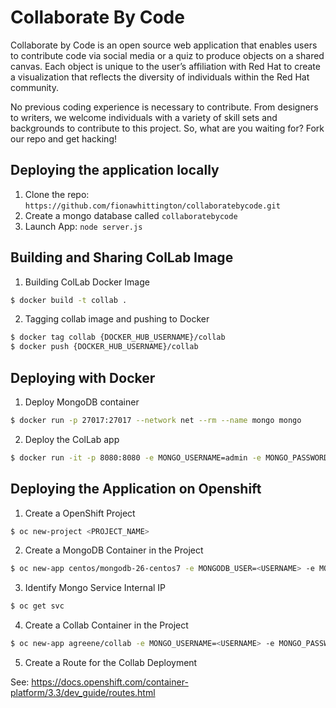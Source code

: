 # Collaborate By Code

Collaborate by Code is an open source web application that enables users to contribute code via social media or a quiz to produce objects on a shared canvas. Each object is unique to the user’s affiliation with Red Hat to create a visualization that reflects the diversity of individuals within the Red Hat community.

No previous coding experience is necessary to contribute. From designers to writers, we welcome individuals with a variety of skill sets and backgrounds to contribute to this project. So, what are you waiting for? Fork our repo and get hacking!

## Deploying the application locally

1. Clone the repo: `https://github.com/fionawhittington/collaboratebycode.git`
2. Create a mongo database called `collaboratebycode`
3. Launch App: `node server.js`

## Building and Sharing ColLab Image
1. Building ColLab Docker Image
```bash
$ docker build -t collab .
```

2. Tagging collab image and pushing to Docker
```bash
$ docker tag collab {DOCKER_HUB_USERNAME}/collab
$ docker push {DOCKER_HUB_USERNAME}/collab
```
## Deploying with Docker
1. Deploy MongoDB container
```bash
$ docker run -p 27017:27017 --network net --rm --name mongo mongo
```

2. Deploy the ColLab app
```bash
$ docker run -it -p 8080:8080 -e MONGO_USERNAME=admin -e MONGO_PASSWORD=secret -e MONGO_IP=mongo --rm --name collab --network net collab
```

## Deploying the Application on Openshift
1. Create a OpenShift Project
```bash
$ oc new-project <PROJECT_NAME>
```

2. Create a MongoDB Container in the Project
```bash
$ oc new-app centos/mongodb-26-centos7 -e MONGODB_USER=<USERNAME> -e MONGODB_DATABASE=collaboratebycode -e MONGODB_PASSWORD=<PASSWORD> -e MONGODB_ADMIN_PASSWORD=<ADMIN_PASSWORD>
```

3. Identify Mongo Service Internal IP
```bash
$ oc get svc
```

4. Create a Collab Container in the Project
```bash
$ oc new-app agreene/collab -e MONGO_USERNAME=<USERNAME> -e MONGO_PASSWORD=<PASSWORD> -e MONGO_IP=<CLUSTER_IP_FROM_PREVIOUS_STEP>
```

5. Create a Route for the Collab Deployment

See: https://docs.openshift.com/container-platform/3.3/dev_guide/routes.html
